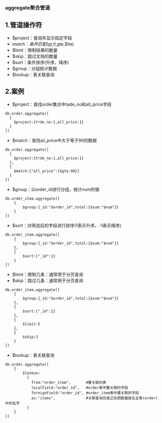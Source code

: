 ### aggregate聚合管道

## 1.管道操作符

- $project：查询并显示指定字段
- $match：条件匹配($gt,$lt,$gte,$lte)
- $limit：限制结果的数量
- $skip：跳过文档的数量
- $sort：条件排序(升序，降序)
- $group：分组统计数据
- $lookup：表关联查询

## 2.案例

- $project：查找order集合中tade_no和all_price字段

```mysql
db.order.aggregate([
  {
  	$project:{trde_no:1,all_price:1}                 
  }                   
])
```

- $match：查找aii_price中大于等于90的数据

```mysql
db.order.aggregate([
  {
  	$project:{trde_no:1,all_price:1}                 
  },
  {
  	$match:{"all_price":{$gte:90}}  
  }
])
```

- $group：以order_id进行分组，统计num的值

```mysql
db.order_item.aggregate([
    {
    	$group:{_id:"$order_id",total:{$sum:"$num"}}
    }
])
```

- $sort：对筛选后的字段进行排序(1表示升序，-1表示降序)

```mysql
db.order_item.aggregate([
    {
    	$group:{_id:"$order_id",total:{$sum:"$num"}}
    },
    {
    	$sort:{"_id":1}
    }
])
```

- $limit：限制几条：通常用于分页查询
- $skip：跳过几条：通常用于分页查询

```mysql
db.order_item.aggregate([
    {
    	$group:{_id:"$order_id",total:{$sum:"$num"}}
    },
    {
    	$sort:{"_id":1}
    },
    {
    	$limit:5
    },
    {
    	$skip:3
    }
])
```

- $lookup：表关联查询

```mysql
db.order.aggregate([
    {
    	$lookuo:
    	  {
    		from:"order_item",       #要关联的表
    		localField:"order_id",   #order表中要关联的字段
    		foreignField:"order_id", #order_item表中要关联的字段
    		as:"items",              #关联查询完成之后把数据放在主表(order)中的名字
    	  }
    }
])
```

